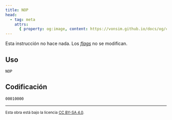 ```yaml
---
title: NOP
head:
  - tag: meta
    attrs:
      { property: og:image, content: https://vonsim.github.io/docs/og/cpu/instructions/nop.png }
---
```


Esta instrucción no hace nada. Los [_flags_](/docs/cpu/#flags) no se modifican.

## Uso

```vonsim
NOP
```

## Codificación

`00010000`

---

<small>Esta obra está bajo la licencia <a target="_blank" rel="license noopener noreferrer" href="http://creativecommons.org/licenses/by-sa/4.0/">CC BY-SA 4.0</a>.</small>
